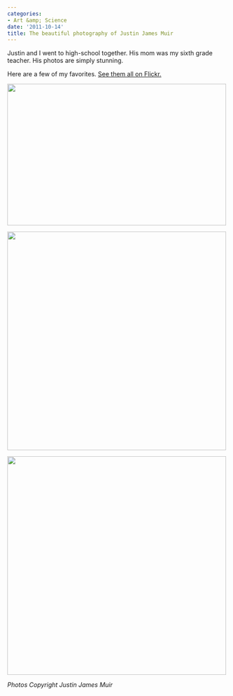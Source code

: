 ```yaml
---
categories:
- Art &amp; Science
date: '2011-10-14'
title: The beautiful photography of Justin James Muir
---
```


Justin and I went to high-school together. His mom was my sixth grade teacher. His photos are simply stunning.

Here are a few of my favorites. <a href="http://www.flickr.com/photos/whatladder/">See them all on Flickr.</a>

<a href="http://www.flickr.com/photos/whatladder/5340471803/in/photostream"><img alt="" src="http://farm6.static.flickr.com/5122/5340471803_9cf2086df8.jpg" title="Sour vs. Sweet" class="aligncenter" width="500" height="324" /></a>

<a href="http://www.flickr.com/photos/whatladder/5411747391/in/photostream"><img alt="" src="http://farm5.static.flickr.com/4134/5411747391_228b563617.jpg" title="Grow your own vegetables" class="aligncenter" width="500" height="500" /></a>

<a href="http://www.flickr.com/photos/whatladder/5518019284/in/photostream"><img alt="" src="http://farm6.static.flickr.com/5139/5518019284_16eaf18312.jpg" title="Sandwich Monster!" class="aligncenter" width="500" height="500" /></a>

<em>Photos Copyright Justin James Muir</em>
